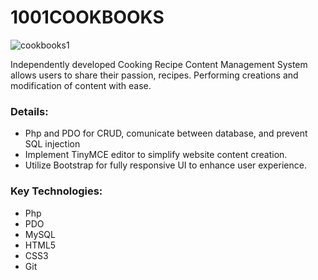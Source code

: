 # 1001COOKBOOKS

![cookbooks1](https://cloud.githubusercontent.com/assets/22993242/26234703/73d7f6e6-3c1b-11e7-9c54-8956c29d65a7.png)

Independently developed Cooking Recipe Content Management System allows users to share their passion, recipes. Performing creations and modification of content with ease. 


### Details:
* Php and PDO for CRUD, comunicate between database, and prevent SQL injection
* Implement TinyMCE editor to simplify website content creation. 
* Utilize Bootstrap for fully responsive UI to enhance user experience.

### Key Technologies:
* Php 
* PDO
* MySQL
* HTML5
* CSS3
* Git
